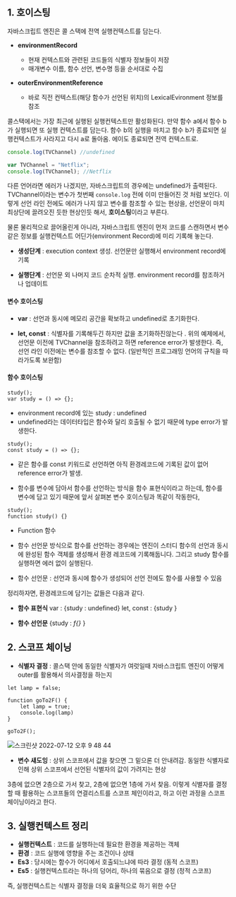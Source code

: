 ## 1. 호이스팅

자바스크립트 엔진은 콜 스택에 전역 실행컨텍스트를 담는다.

- **environmentRecord**

  - 현재 컨텍스트와 관련된 코드들의 식별자 정보들이 저장
  - 매개변수 이름, 함수 선언, 변수명 등을 순서대로 수집

- **outerEnvironmentReference**

  - 바로 직전 컨텍스트(해당 함수가 선언된 위치)의 LexicalEvironment 정보를 참조

  

콜스택에서는 가장 최근에 실행된 실행컨텍스트만 활성화된다. 만약 함수 a에서 함수 b가 실행되면 또 실행 컨텍스트를 담는다. 함수 b의 실행을 마치고 함수 b가 종료되면 실행컨텍스트가 사라지고 다시 a로 돌아옴. 에이도 종료되면 전역 컨텍스트로. 



```javascript
console.log(TVChannel) //undefined

var TVChannel = "Netflix";
console.log(TVChannel); //Netflix
```

다른 언어라면 에러가 나겠지만, 자바스크립트의 경우에는 undefined가 출력된다. TVChannel이라는 변수가 첫번째 `console.log` 전에 이미 만들어진 것 처럼 보인다. 이렇게 선언 라인 전에도 에러가 나지 않고 변수를 참조할 수 있는 현상을, 선언문이 마치 최상단에 끌려오진 듯한 현상인듯 해서, **호이스팅**이라고 부른다.

물론 물리적으로 끌어올린게 아니라, 자바스크립트 엔진이 먼저 코드를 스캔하면서 변수 같은 정보를 실행컨텍스트 어딘가(environment Record)에 미리 기록해 놓는다.

- **생성단계** : execution context 생성. 선언문만 실행해서 environment record에 기록

- **실행단계** : 선언문 외 나머지 코드 순차적 실행. environment record를 참조하거나 업데이트



#### 변수 호이스팅

- **var** :  선언과 동시에 메모리 공간을 확보하고 undefined로 초기화한다.

- **let, const** : 식별자를 기록해두긴 하지만 값을 초기화하진않는다 . 위의 예제에서, 선언문 이전에 TVChannel을 참조하려고 하면 reference error가 발생한다. 즉, 선언 라인 이전에는 변수를 참조할 수 없다. (일반적인 프로그래밍 언어의 규칙을 따라가도록 보완함)

#### 함수 호이스팅

```
study();
var study = () => {};
```

- environment record에 있는 study : undefined
- undefined라는 데이터타입은 함수와 달리 호출될 수 없기 때문에 type error가 발생한다.



```
study();
const study = () => {};
```

- 같은 함수를 const 키워드로 선언하면 아직 환경레코드에 기록된 값이 없어 reference error가 발생.

- 함수를 변수에 담아서 함수를 선언하는 방식을 함수 표현식이라고 하는데, 함수를 변수에 담고 있기 때문에 앞서 살펴본 변수 호이스팅과 똑같이 작동한다,



```
study();
function study() {}
```

- Function 함수

- 함수 선언문 방식으로 함수를 선언하는 경우에는 엔진이 스터디 함수의 선언과 동시에 완성된 함수 객체를 생성해서 환경 레코드에 기록해둡니다. 그리고 study 함수를 실행하면 에러 없이 실행된다. 
- 함수 선언문 : 선언과 동시에 함수가 생성되어 선언 전에도 함수를 사용할 수 있음



정리하자면, 환경레코드에 담기는 값들은 다음과 같다.

- **함수 표현식**
  var : {study : undefined}
  let, const : {study				}

- **함수 선언문** 
  {study : *f{}*			}





## 2. 스코프 체이닝

- **식별자 결정** : 콜스택 안에 동일한 식별자가 여럿일때 자바스크립트 엔진이 어떻게 outer를 활용해서 의사결정을 하는지



```
let lamp = false;

function goTo2F() {
	let lamp = true;
	console.log(lamp)
}

goTo2F();
```
![스크린샷 2022-07-12 오후 9 48 44](https://user-images.githubusercontent.com/55226431/178504419-cb650071-ec4a-43fb-8413-303a7378d85d.png)





- **변수 섀도잉** : 상위 스코프에서 값을 찾으면 그 밑으론 더 안내려감. 동일한 식별자로 인해 상위 스코프에서 선언된 식별자의 값이 가려지는 현상 

3층에 없으면 2층으로 가서 찾고, 2층에 없으면 1층에 가서 찾음. 이렇게 식별자를 결정할 때 활용하는 스코프들의 연결리스트를 스코프 체인이라고, 하고 이런 과정을 스코프체이닝이라고 한다.



## 3. 실행컨텍스트 정리

- **실행컨텍스트** : 코드를 실행하는데 필요한 환경을 제공하는 객체
- **환경** : 코드 실행에 영향을 주는 조건이나 상태
- **Es3** : 당시에는 함수가 어디에서 호출되느냐에 따라 결정 (동적 스코프)
- **Es5** : 실행컨텍스트라는 하나의 덩어리, 하나의 묶음으로 결정 (정적 스코프)

즉, 실행컨텍스트는 식별자 결정을 더욱 효율적으로 하기 위한 수단
